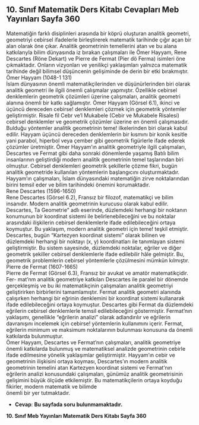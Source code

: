 ## 10. Sınıf Matematik Ders Kitabı Cevapları Meb Yayınları Sayfa 360

Matematiğin farklı disiplinleri arasında bir köprü oluşturan analitik geometri, geometriyi cebirsel ifadelerle birleştirerek matematik tarihinde çığır açan bir alan olarak öne çıkar. Analitik geometrinin temellerini atan ve bu alana katkılarıyla bilim dünyasında iz bırakan çalışmaları ile Ömer Hayyam, Rene Descartes (Röne Dekart) ve Pierre de Fermat (Pier dö Ferma) isimleri öne çıkmaktadır. Onların vizyonları ve yenilikçi yaklaşımları yalnızca matematik tarihinde değil bilimsel düşüncenin gelişiminde de derin bir etki bırakmıştır.  
 Ömer Hayyam (1048-1 131)  
 İslam dünyasının önemli matematikçilerinden ve düşünürlerinden biri olarak analitik geometri ile ilgili önemli çalışmalar yapmıştır. Özellikle cebirsel denklemlerin geometrik çözümleri üzerine çalışmaları, analitik geometri alanına önemli bir katkı sağlamıştır. Ömer Hayyam (Görsel 6.1), ikinci ve üçüncü dereceden cebirse! denklemleri çözmek için geometrik yöntemler geliştirmiştir. Risale fil Cebr ve’l Mukabele (Cebir ve Mukabele Risalesi) cebirsel denklemler ve geometrik çözümler üzerine en önemli çalışmasıdır. Bulduğu yöntemler analitik geometrinin teme! ilkelerinden biri olarak kabul edilir. Hayyam üçüncü dereceden denklemlerin bir kısmını bir konik kesitle yani parabol, hiperbol veya çember gibi geometrik figürlerle ifade ederek çözümler üretmiştir. Ömer Hayyam’ın analitik geometriyle ilgili çalışmaları,  
 Descartes ve Fermat gibi daha sonraki dönemlerde yaşamış Batılı bilim insanlarının geliştirdiği modern analitik geometrinin temel taşlarından biri olmuştur. Cebirsel denklemleri geometrik şekillerle çözme fikri, bugün analitik geometride kullanılan yöntemlerin başlangıcını oluşturmaktadır. Hayyam’ın çalışmaları, İslam dünyasındaki matematiğin zirve noktalarından birini temsil eder ve bilim tarihindeki önemini korumaktadır.  
 Rene Descartes (1596-1650)  
 Rene Descartes (Görsel 6.2), Fransız bir filozof, matematikçi ve bilim insanıdır. Modern analitik geometrinin kurucusu olarak kabul edilir. Descartes, Ta Geometrie” adlı eserinde, düzlemdeki herhangi bir noktanın konumunun bir koordinat sistemi ile belirlenebileceğini ve bu noktalar arasındaki ilişkilerin cebirsel denklemlerle ifade edilebileceğini ortaya koymuştur. Bu yaklaşım, modern analitik geometri için teme! teşkil etmiştir. Descartes, bugün “Kartezyen koordinat sistemi” olarak bilinen ve düzlemdeki herhangi bir noktayı (x, y) koordinatları ile tanımlayan sistemi geliştirmiştir. Bu sistem sayesinde, düzlemdeki noktalar, eğriler ve diğer geometrik şekiller cebirsel denklemlerle ifade edilebilir hâle gelmiştir. Bu, geometrik problemlerin cebirsel yöntemlerle çözülmesini mümkün kılmıştır.  
 Pierre de Fermat (1607-1665)  
 Pierre de Fermat (Görsel 6.3), Fransız bir avukat ve amatör matematikçidir. Fer- mat’nm analitik geometriye katkıları Descartes ile paralel bir dönemde gerçekleşmiş ve bu iki matematikçinin çalışmaları analitik geometriyi geliştirirken birbirlerini tamamlamıştır. Fermat analitik geometri alanında çalışırken herhangi bir eğrinin denklemini bir koordinat sistemi kullanarak ifade edilebileceğini ortaya koymuştur. Descartes gibi Fermat da düzlemdeki eğrilerin cebirsel denklemlerle temsil edilebileceğini göstermiştir. Fermat’nın yaklaşımı, genellikle “eğrilerin analizi” olarak adlandırılır ve eğrilerin davranışını incelemek için cebirse! yöntemlerin kullanımını içerir. Fermat, eğrilerin minimum ve maksimum noktalarının bulunması konusuna da önemli katkılarda bulunmuştur.  
 Ömer Hayyam, Descartes ve Fermat’nın çalışmaları, analitik geometriye önemli katkılarda bulunmuş ve matematiksel analizde geometrinin cebirle ifade edilmesine yönelik yaklaşımlar geliştirmiştir. Hayyam’ın cebir ve geometrinin ilişkisini ortaya koyması, Descartes’ın modern analitik geometrinin temelini atan Kartezyen koordinat sistemi ve Fermat’nın eğrilerin analizi konusundaki çalışmaları, günümüz analitik geometrisinin gelişimini büyük ölçüde etkilemiştir. Bu matematikçilerin ortaya koyduğu fikirler, modern matematik ve bilimde  
 önemli bir yer tutmaktadır.

* **Cevap**: **Bu sayfada soru bulunmamaktadır.**

**10. Sınıf Meb Yayınları Matematik Ders Kitabı Sayfa 360**